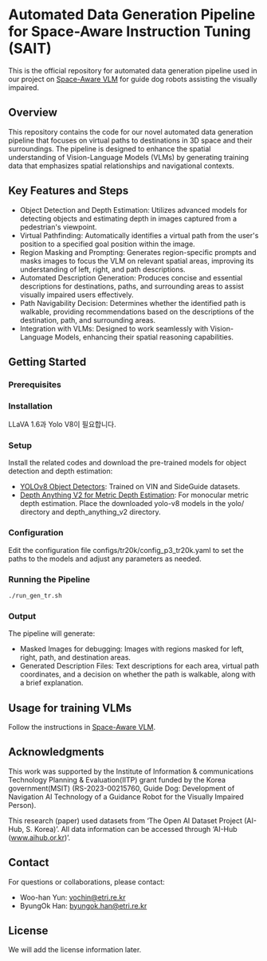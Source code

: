 # Automated Data Generation Pipeline for Space-Aware Instruction Tuning (SAIT)

This is the official repository for automated data generation pipeline used in our project on [Space-Aware VLM](https://github.com/byungokhan/Space-awareVLM) for guide dog robots assisting the visually impaired.

## Overview
This repository contains the code for our novel automated data generation pipeline that focuses on virtual paths to destinations in 3D space and their surroundings. The pipeline is designed to enhance the spatial understanding of Vision-Language Models (VLMs) by generating training data that emphasizes spatial relationships and navigational contexts.

## Key Features and Steps
* Object Detection and Depth Estimation: Utilizes advanced models for detecting objects and estimating depth in images captured from a pedestrian's viewpoint.
* Virtual Pathfinding: Automatically identifies a virtual path from the user's position to a specified goal position within the image.
* Region Masking and Prompting: Generates region-specific prompts and masks images to focus the VLM on relevant spatial areas, improving its understanding of left, right, and path descriptions.
* Automated Description Generation: Produces concise and essential descriptions for destinations, paths, and surrounding areas to assist visually impaired users effectively.
* Path Navigability Decision: Determines whether the identified path is walkable, providing recommendations based on the descriptions of the destination, path, and surrounding areas.
* Integration with VLMs: Designed to work seamlessly with Vision-Language Models, enhancing their spatial reasoning capabilities.

## Getting Started
### Prerequisites

### Installation
LLaVA 1.6과 Yolo V8이 필요합니다.

### Setup
Install the related codes and download the pre-trained models for object detection and depth estimation:

* [YOLOv8 Object Detectors](https://github.com/ultralytics/ultralytics): Trained on VIN and SideGuide datasets.
* [Depth Anything V2 for Metric Depth Estimation](https://github.com/DepthAnything/Depth-Anything-V2/tree/main/metric_depth): For monocular metric depth estimation.
Place the downloaded yolo-v8 models in the yolo/ directory and depth_anything_v2 directory.

### Configuration
Edit the configuration file configs/tr20k/config_p3_tr20k.yaml to set the paths to the models and adjust any parameters as needed.

### Running the Pipeline
```bash
./run_gen_tr.sh
```

### Output
The pipeline will generate:

* Masked Images for debugging: Images with regions masked for left, right, path, and destination areas.
* Generated Description Files: Text descriptions for each area, virtual path coordinates, and a decision on whether the path is walkable, along with a brief explanation.

## Usage for training VLMs
Follow the instructions in [Space-Aware VLM](https://github.com/byungokhan/Space-awareVLM).

## Acknowledgments
This work was supported by the Institute of Information & communications Technology Planning & Evaluation(IITP) grant funded by the Korea government(MSIT) (RS-2023-00215760, Guide Dog: Development of Navigation AI Technology of a Guidance Robot for the Visually Impaired Person). 

This research (paper) used datasets from ‘The Open AI Dataset Project (AI-Hub, S. Korea)’. All data information can be accessed through ‘AI-Hub (www.aihub.or.kr)’.

## Contact
For questions or collaborations, please contact:

* Woo-han Yun: yochin@etri.re.kr
* ByungOk Han: byungok.han@etri.re.kr

## License
We will add the license information later.
